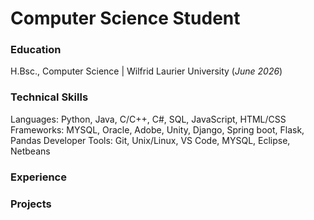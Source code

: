# Computer Science Student

### Education
H.Bsc., Computer Science | Wilfrid Laurier University (_June 2026_)

### Technical Skills
Languages: Python, Java, C/C++, C#, SQL, JavaScript, HTML/CSS
Frameworks: MYSQL, Oracle, Adobe, Unity, Django, Spring boot, Flask, Pandas
Developer Tools: Git, Unix/Linux, VS Code, MYSQL, Eclipse, Netbeans

### Experience


### Projects



